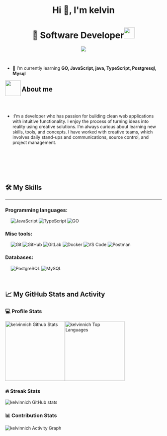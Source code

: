 <h1 align="center">Hi 👋, I'm kelvin</h1>

<h1 align="center"> 👋 Software Developer<img src="https://media.giphy.com/media/hvRJCLFzcasrR4ia7z/giphy.gif" width="35"></h1>
<p align="center">
  <a href="https://github.com/fairyland0926"><img src="https://readme-typing-svg.herokuapp.com/?lines=Software;Developer%20;1%2B%20years%20of%20coding%20experience;Always%20learning%20new%20tech&font=Pacifico&center=true&width=650&height=120&color=58a6ff&vCenter=true&size=45%22"></a>
</p>

&emsp;



- 🌱 I’m currently learning **GO, JavaScript, java, TypeScript, Postgresql, Mysql**

<img align="left" src = "https://user-images.githubusercontent.com/63050133/156777293-72a6e681-2582-4a9d-ad92-09d1181d47c7.gif" width = 50px height=50px>
<h2 align="left" font-weight="bold">About me</h2>  
<br><br>

- :I’m a developer who has passion for building clean web applications with intuitive functionality. I enjoy the process of turning ideas into reality using creative solutions. I’m always curious about learning new skills, tools, and concepts. I have worked with creative teams, which involves daily stand-ups and communications, source control, and project management.
<br>




&emsp;

<a href="https://github.com/kelvinnich">
</a>


&emsp;

## 🛠️ My Skills
-------------------
### Programming languages:
&emsp;
![JavaScript](https://img.shields.io/badge/-JavaScript-000?&logo=JavaScript)
![TypeScript](https://img.shields.io/badge/-TypeScript-000?&logo=TypeScript&logoColor=007ACC)
![GO](https://img.shields.io/badge/-GO-000?&logo=Go)

### Misc tools:
&emsp;
![Git](https://img.shields.io/badge/-Git-000?&logo=Git)
![GitHub](https://img.shields.io/badge/-GitHub-000?&logo=GitHub)
![GitLab](https://img.shields.io/badge/-GitLab-000?&logo=GitLab)
![Docker](https://img.shields.io/badge/-Docker-000?&logo=Docker)
![VS Code](https://img.shields.io/badge/-VS%20Code-000?&logo=Visual-Studio-Code)
![Postman](https://img.shields.io/badge/-Postman-000?&logo=Postman)



### Databases:
&emsp;
![PostgreSQL](https://img.shields.io/badge/-PostgreSQL-000?&logo=PostgreSQL)
![MySQL](https://img.shields.io/badge/-MySQL-000?&logo=MySQL)




&emsp;

## 📈 My GitHub Stats and Activity

### 💻 Profile Stats

<img alt="kelvinnich Github Stats" src="https://github-readme-stats.vercel.app/api/?username=kelvinnich&show_icons=true&include_all_commits=true&count_private=true&theme=react&hide_border=true&bg_color=1F222E&title_color=F85D7F&icon_color=F8D866" height="192px"/><img alt="kelvinnich Top Languages" src="https://github-readme-stats.vercel.app/api/top-langs/?username=kelvinnich&langs_count=8&layout=compact&theme=react&hide_border=true&bg_color=1F222E&title_color=F85D7F&icon_color=F8D866" height="192px"/>


### 🔥 Streak Stats

![kelvinnich GitHub stats](https://github-readme-streak-stats.herokuapp.com/?user=kelvinnich&theme=tokyonight)

### 📊 Contribution Stats

<img alt="kelvinnich Activity Graph" src="https://github-readme-activity-graph.cyclic.app/graph/?username=kelvin&bg_color=1F222E&color=F8D866&line=F85D7F&point=FFFFFF&hide_border=true" />

